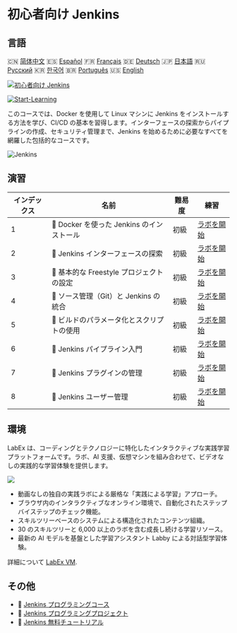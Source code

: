 # 初心者向け Jenkins

## 言語

🇨🇳 [简体中文](README_zh.md) 🇪🇸 [Español](README_es.md) 🇫🇷 [Français](README_fr.md) 🇩🇪 [Deutsch](README_de.md) 🇯🇵 [日本語](README_ja.md) 🇷🇺 [Русский](README_ru.md) 🇰🇷 [한국어](README_ko.md) 🇧🇷 [Português](README_pt.md) 🇺🇸 [English](README.md) 

[![初心者向け Jenkins](https://cover-creator.labex.io/jenkins-for-beginners.png?lang=ja)](https://labex.io/ja/courses/jenkins-for-beginners)

[![Start-Learning](https://img.shields.io/badge/Start-Learning-whitesmoke?style=for-the-badge)](https://labex.io/ja/courses/jenkins-for-beginners)

このコースでは、Docker を使用して Linux マシンに Jenkins をインストールする方法を学び、CI/CD の基本を習得します。インターフェースの探索からパイプラインの作成、セキュリティ管理まで、Jenkins を始めるために必要なすべてを網羅した包括的なコースです。

![Jenkins](https://img.shields.io/badge/Jenkins-whitesmoke?style=for-the-badge&logo=jenkins)


## 演習

|   インデックス | 名前                                       | 難易度   | 練習                                                                                                                              |
|----------------|--------------------------------------------|----------|-----------------------------------------------------------------------------------------------------------------------------------|
|              1 | 📖  Docker を使った Jenkins のインストール | 初級     | <a target='_blank' href='https://labex.io/ja/tutorials/jenkins-installing-jenkins-with-docker-391174'>ラボを開始</a>              |
|              2 | 📖  Jenkins インターフェースの探索         | 初級     | <a target='_blank' href='https://labex.io/ja/tutorials/jenkins-exploring-the-jenkins-interface-595303'>ラボを開始</a>             |
|              3 | 📖  基本的な Freestyle プロジェクトの設定  | 初級     | <a target='_blank' href='https://labex.io/ja/tutorials/jenkins-configuring-basic-freestyle-projects-595302'>ラボを開始</a>        |
|              4 | 📖  ソース管理（Git）と Jenkins の統合     | 初級     | <a target='_blank' href='https://labex.io/ja/tutorials/jenkins-integrating-jenkins-with-source-control-git-595304'>ラボを開始</a> |
|              5 | 📖  ビルドのパラメータ化とスクリプトの使用 | 初級     | <a target='_blank' href='https://labex.io/ja/tutorials/jenkins-parameterizing-builds-and-using-scripts-595308'>ラボを開始</a>     |
|              6 | 📖  Jenkins パイプライン入門               | 初級     | <a target='_blank' href='https://labex.io/ja/tutorials/jenkins-introduction-to-jenkins-pipelines-595305'>ラボを開始</a>           |
|              7 | 📖  Jenkins プラグインの管理               | 初級     | <a target='_blank' href='https://labex.io/ja/tutorials/jenkins-managing-plugins-in-jenkins-595307'>ラボを開始</a>                 |
|              8 | 📖  Jenkins ユーザー管理                   | 初級     | <a target='_blank' href='https://labex.io/ja/tutorials/jenkins-jenkins-user-management-391302'>ラボを開始</a>                     |

## 環境

LabEx は、コーディングとテクノロジーに特化したインタラクティブな実践学習プラットフォームです。ラボ、AI 支援、仮想マシンを組み合わせて、ビデオなしの実践的な学習体験を提供します。

![](https://tutorial-screenshot.getvm.io/images/vm-1725247253.png)

- 動画なしの独自の実践ラボによる厳格な「実践による学習」アプローチ。
- ブラウザ内のインタラクティブなオンライン環境で、自動化されたステップバイステップのチェック機能。
- スキルツリーベースのシステムによる構造化されたコンテンツ組織。
- 30 のスキルツリーと 6,000 以上のラボを含む成長し続ける学習リソース。
- 最新の AI モデルを基盤とした学習アシスタント Labby による対話型学習体験。

詳細について [LabEx VM](https://support.labex.io/using-labex/virtual-machine).

## その他

- 🔗 [Jenkins プログラミングコース](https://github.com/labex-labs/awesome-programming-courses)
- 🔗 [Jenkins プログラミングプロジェクト](https://github.com/labex-labs/awesome-programming-projects)
- 🔗 [Jenkins 無料チュートリアル](https://github.com/labex-labs/jenkins-free-tutorials)

